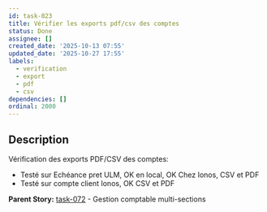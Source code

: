 ```yaml
---
id: task-023
title: Vérifier les exports pdf/csv des comptes
status: Done
assignee: []
created_date: '2025-10-13 07:55'
updated_date: '2025-10-27 17:55'
labels:
  - verification
  - export
  - pdf
  - csv
dependencies: []
ordinal: 2000
---
```


## Description

<!-- SECTION:DESCRIPTION:BEGIN -->
Vérification des exports PDF/CSV des comptes:
- Testé sur Echéance pret ULM, OK en local, OK Chez Ionos, CSV et PDF
- Testé sur compte client Ionos, OK CSV et PDF

**Parent Story:** [task-072](task-072) - Gestion comptable multi-sections
<!-- SECTION:DESCRIPTION:END -->
